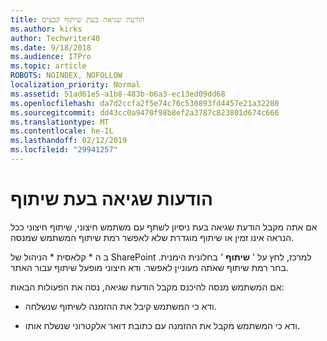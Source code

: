 ```yaml
---
title: הודעת שגיאה בעת שיתוף קבצים
ms.author: kirks
author: Techwriter40
ms.date: 9/18/2018
ms.audience: ITPro
ms.topic: article
ROBOTS: NOINDEX, NOFOLLOW
localization_priority: Normal
ms.assetid: 51ad61e5-a1b8-483b-b6a3-ec13ed09dd68
ms.openlocfilehash: da7d2ccfa2f5e74c76c530893fd4457e21a32280
ms.sourcegitcommit: dd43cc0a9470f98b8ef2a3787c823801d674c666
ms.translationtype: MT
ms.contentlocale: he-IL
ms.lasthandoff: 02/12/2019
ms.locfileid: "29941257"
---
```

# <a name="error-messages-when-sharing"></a>הודעות שגיאה בעת שיתוף

אם אתה מקבל הודעת שגיאה בעת ניסיון לשתף עם משתמש חיצוני, שיתוף חיצוני ככל הנראה אינו זמין או שיתוף מוגדרת שלא לאפשר רמת שיתוף המשתמש שמנסה.
  
ב ה * קלאסית * הניהול של SharePoint למרכז, לחץ על ' **שיתוף** ' בחלונית הימנית. בחר רמת שיתוף שאתה מעוניין לאפשר. ודא חיצוני מופעל שיתוף עבור האתר. 
  
אם המשתמש מנסה להיכנס מקבל הודעת שגיאה, נסה את הפעולות הבאות:
  
- ודא כי המשתמש קיבל את ההזמנה לשיתוף שנשלחה.
    
- ודא כי המשתמש מקבל את ההזמנה עם כתובת דואר אלקטרוני שנשלח אותו.
    

